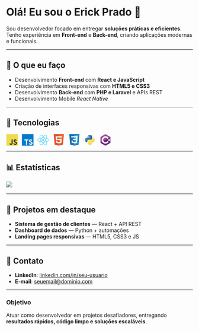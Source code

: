 # Olá! Eu sou o **Erick Prado** 👋

Sou desenvolvedor focado em entregar **soluções práticas e eficientes**. Tenho experiência em **Front-end** e **Back-end**, criando aplicações modernas e funcionais.

---

## 💼 O que eu faço

* Desenvolvimento **Front-end** com **React e JavaScript**
* Criação de interfaces responsivas com **HTML5 e CSS3**
* Desenvolvimento **Back-end** com **PHP e  Laravel** e APIs REST
* Desenvolvimento Mobile *React Native*

---

## 🧰 Tecnologias

<div style="display:flex; gap:10px; align-items:center; flex-wrap:wrap">
  <img alt="JavaScript" height="32" src="https://raw.githubusercontent.com/devicons/devicon/master/icons/javascript/javascript-original.svg" />
  <img alt="TypeScript" height="32" src="https://raw.githubusercontent.com/devicons/devicon/master/icons/typescript/typescript-original.svg" />
  <img alt="React" height="32" src="https://raw.githubusercontent.com/devicons/devicon/master/icons/react/react-original.svg" />
  <img alt="HTML5" height="32" src="https://raw.githubusercontent.com/devicons/devicon/master/icons/html5/html5-original.svg" />
  <img alt="CSS3" height="32" src="https://raw.githubusercontent.com/devicons/devicon/master/icons/css3/css3-original.svg" />
  <img alt="Python" height="32" src="https://raw.githubusercontent.com/devicons/devicon/master/icons/python/python-original.svg" />
  <img alt="C#" height="32" src="https://raw.githubusercontent.com/devicons/devicon/master/icons/csharp/csharp-original.svg" />
</div>

---

## 📊 Estatísticas

<picture>
  <source
    srcset="https://github-readme-stats.vercel.app/api?username=anuraghazra&show_icons=true&theme=dark"
    media="(prefers-color-scheme: dark)"
  />
  <source
    srcset="https://github-readme-stats.vercel.app/api?username=anuraghazra&show_icons=true"
    media="(prefers-color-scheme: light), (prefers-color-scheme: no-preference)"
  />
  <img src="https://github-readme-stats.vercel.app/api?username=anuraghazra&show_icons=true" />
</picture>

---

## 🚀 Projetos em destaque

* **Sistema de gestão de clientes** — React + API REST
* **Dashboard de dados** — Python + automações
* **Landing pages responsivas** — HTML5, CSS3 e JS

---

## 📩 Contato

* **LinkedIn**: [linkedin.com/in/seu-usuario](https://linkedin.com/in/seu-usuario)
* **E-mail**: [seuemail@dominio.com](erick.p436@gmail.com)

---

### Objetivo

Atuar como desenvolvedor em projetos desafiadores, entregando **resultados rápidos, código limpo e soluções escaláveis**.
